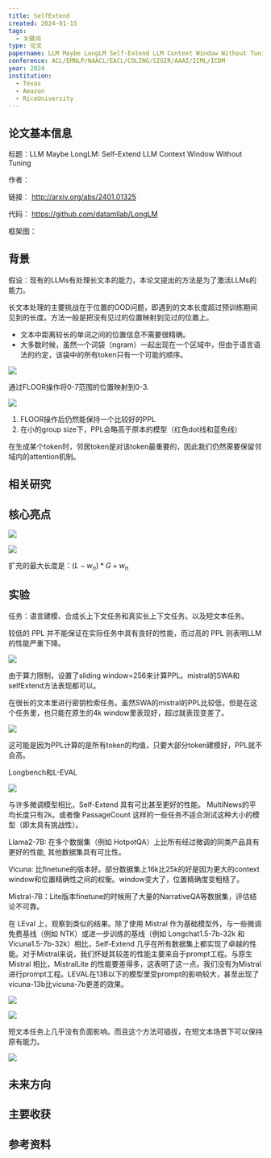 ```yaml
---
title: SelfExtend
created: 2024-01-15
tags:
  - 关键词
type: 论文
papername: LLM Maybe LongLM Self-Extend LLM Context Window Without Tuning
conference: ACL/EMNLP/NAACL/EACL/COLING/SIGIR/AAAI/ICML/ICDM
year: 2024
institution:
  - Texas
  - Amazon
  - RiceUniversity
---
```


## 论文基本信息

标题：LLM Maybe LongLM: Self-Extend LLM Context Window Without Tuning

作者：

链接： http://arxiv.org/abs/2401.01325

代码： https://github.com/datamllab/LongLM

框架图：


## 背景
假设：现有的LLMs有处理长文本的能力，本论文提出的方法是为了激活LLMs的能力。

长文本处理的主要挑战在于位置的OOD问题，即遇到的文本长度超过预训练期间见到的长度。方法一般是把没有见过的位置映射到见过的位置上。
- 文本中距离较长的单词之间的位置信息不需要很精确。
- 大多数时候，虽然一个词袋（ngram）一起出现在一个区域中，但由于语言语法的约定，该袋中的所有token只有一个可能的顺序。

![](img/Pasted%20image%2020240115145539.png)

通过FLOOR操作将0-7范围的位置映射到0-3.

![](img/Pasted%20image%2020240115150044.png)

1. FLOOR操作后仍然能保持一个比较好的PPL
2. 在小的group size下，PPL会略高于原本的模型（红色dot线和蓝色线）

在生成某个token时，邻居token是对该token最重要的，因此我们仍然需要保留邻域内的attention机制。

## 相关研究


## 核心亮点

![](img/Pasted%20image%2020240115151916.png)

![](img/Pasted%20image%2020240115152041.png)

扩充的最大长度是：$(L-w_n)*G+w_n$


## 实验
任务：语言建模、合成长上下文任务和真实长上下文任务。以及短文本任务。

较低的 PPL 并不能保证在实际任务中具有良好的性能，而过高的 PPL 则表明LLM的性能严重下降。

![](img/Pasted%20image%2020240115153317.png)

由于算力限制，设置了sliding window=256来计算PPL。mistral的SWA和selfExtend方法表现都可以。

在很长的文本里进行密钥检索任务。虽然SWA的mistral的PPL比较低，但是在这个任务里，也只能在原生的4k window里表现好，超过就表现变差了。

![](img/Pasted%20image%2020240115153815.png)


这可能是因为PPL计算的是所有token的均值，只要大部分token建模好，PPL就不会高。

Longbench和L-EVAL

![](img/Pasted%20image%2020240115154142.png)

与许多微调模型相比，Self-Extend 具有可比甚至更好的性能。
MultiNews的平均长度只有2k。或者像 PassageCount 这样的一些任务不适合测试这种大小的模型（即太具有挑战性）。

Llama2-7B: 在多个数据集（例如 HotpotQA）上比所有经过微调的同类产品具有更好的性能, 其他数据集具有可比性。

Vicuna: 比finetune的版本好。部分数据集上16k比25k的好是因为更大的context window和位置精确性之间的权衡。window变大了，位置精确度变粗糙了。

Mistral-7B：Lite版本finetune的时候用了大量的NarrativeQA等数据集，评估结论不可靠。

在 LEval 上，观察到类似的结果。除了使用 Mistral 作为基础模型外，与一些微调免费基线（例如 NTK）或进一步训练的基线（例如 Longchat1.5-7b-32k 和 Vicuna1.5-7b-32k）相比，Self-Extend 几乎在所有数据集上都实现了卓越的性能。对于Mistral来说，我们怀疑其较差的性能主要来自于prompt工程。与原生 Mistral 相比，MistralLite 的性能要差得多，这表明了这一点。我们没有为Mistral进行prompt工程。LEVAL在13B以下的模型里受prompt的影响较大，甚至出现了vicuna-13b比vicuna-7b更差的效果。

![](img/Pasted%20image%2020240115155811.png)

![](img/Pasted%20image%2020240115155902.png)

短文本任务上几乎没有负面影响。而且这个方法可插拔，在短文本场景下可以保持原有能力。

![](img/Pasted%20image%2020240115160155.png)




## 未来方向



## 主要收获


## 参考资料
